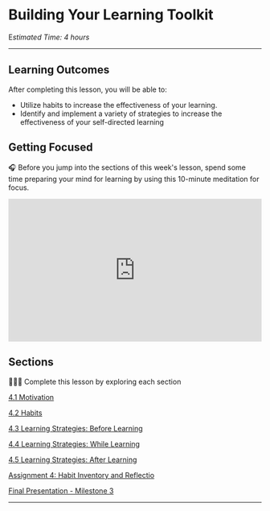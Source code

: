 # Building Your Learning Toolkit

E*stimated Time: 4 hours*

---

## **Learning Outcomes**

After completing this lesson, you will be able to:

- Utilize habits to increase the effectiveness of your learning.
- Identify and implement a variety of strategies to increase the effectiveness of your self-directed learning

## Getting Focused

<aside>


🎧 Before you jump into the sections of this week's lesson, spend some time preparing your mind for learning by using this 10-minute meditation for focus.

</aside>

<div style="position: relative; padding-bottom: 56.25%; height: 0;"><iframe src="https://www.youtube.com/embed/ZEYuSRHgmCg" title="YouTube video player" frameborder="0" allow="accelerometer; autoplay; clipboard-write; encrypted-media; gyroscope; picture-in-picture" allowfullscreen style="position: absolute; top: 0; left: 0; width: 100%; height: 100%;"></iframe></div>

## Sections

<aside>


👩🏿‍🏫 Complete this lesson by exploring each section

</aside>

[4.1 Motivation](/optimizing-your-learning/building-your-learning-toolkit/motivation.md)

<!-- 
[4.2 Focus and Attention](/optimizing-your-learning/building-your-learning-toolkit/focus-and-attention.md)
[4.3 Memory](/optimizing-your-learning/building-your-learning-toolkit/memory.md)
[4.5 Flow State](/optimizing-your-learning/building-your-learning-toolkit/flow-state.md)

-->

[4.2 Habits](/optimizing-your-learning/building-your-learning-toolkit/habits.md)

[4.3 Learning Strategies: Before Learning](/optimizing-your-learning/building-your-learning-toolkit/learning-strategies-before-learning.md)

[4.4 Learning Strategies: While Learning](/optimizing-your-learning/building-your-learning-toolkit/learning-strategies-while-learning.md)

[4.5 Learning Strategies: After Learning](/optimizing-your-learning/building-your-learning-toolkit/learning-strategies-after-learning.md)

[Assignment 4: Habit Inventory and Reflectio ](/optimizing-your-learning/building-your-learning-toolkit/assignment-4-memory-challenge.md)

[Final Presentation - Milestone 3](/optimizing-your-learning/building-your-learning-toolkit/final-presentation-milestone-3.md)

---
